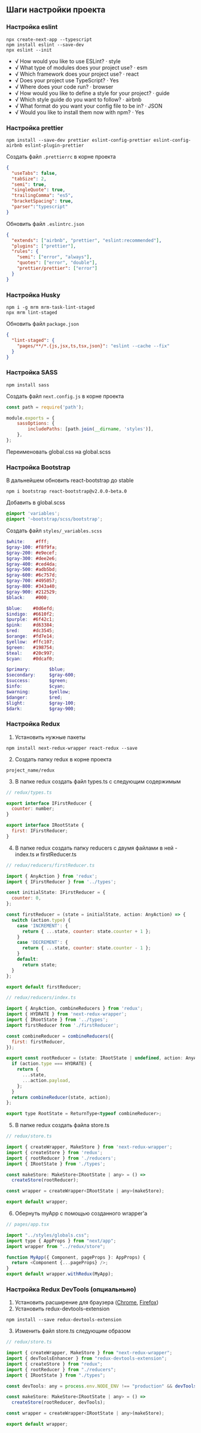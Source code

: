 ## Шаги настройки проекта

### Настройка eslint

```shell
npx create-next-app --typescript
npm install eslint --save-dev
npx eslint --init
```

- √ How would you like to use ESLint? · style
- √ What type of modules does your project use? · esm
- √ Which framework does your project use? · react
- √ Does your project use TypeScript? · Yes
- √ Where does your code run? · browser
- √ How would you like to define a style for your project? · guide
- √ Which style guide do you want to follow? · airbnb
- √ What format do you want your config file to be in? · JSON
- √ Would you like to install them now with npm? · Yes

### Настройка prettier

```shell
npm install --save-dev prettier eslint-config-prettier eslint-config-airbnb eslint-plugin-prettier
```

Создать файл `.prettierrc` в корне проекта
```json
{
  "useTabs": false,
  "tabSize": 2,
  "semi": true,
  "singleQuote": true,
  "trailingComma": "es5",
  "bracketSpacing": true,
  "parser":"typescript"
}
```

Обновить файл `.eslintrc.json`
```json
{
  "extends": ["airbnb", "prettier", "eslint:recommended"],
  "plugins": ["prettier"],
  "rules": {
    "semi": ["error", "always"],
    "quotes": ["error", "double"],
    "prettier/prettier": ["error"]
  }
}
```

### Настройка Husky

```shell
npm i -g mrm mrm-task-lint-staged
npx mrm lint-staged
```

Обновить файл `package.json`
```json
{
  "lint-staged": {
    "pages/**/*.{js,jsx,ts,tsx,json}": "eslint --cache --fix"
  }
}
```

### Настройка SASS

```shell
npm install sass
```

Создать файл `next.config.js` в корне проекта
```js
const path = require('path');

module.exports = {
    sassOptions: {
        includePaths: [path.join(__dirname, 'styles')],
    },
};
```
 
Переименовать global.css на global.scss 

### Настройка Bootstrap

В дальнейшем обновить react-bootstrap до stable
```shell
npm i bootstrap react-bootstrap@v2.0.0-beta.0
```

Добавить в global.scss
```scss
@import 'variables';
@import '~bootstrap/scss/bootstrap';
```

Создать файл `styles/_variables.scss`
```scss
$white:    #fff;
$gray-100: #f8f9fa;
$gray-200: #e9ecef;
$gray-300: #dee2e6;
$gray-400: #ced4da;
$gray-500: #adb5bd;
$gray-600: #6c757d;
$gray-700: #495057;
$gray-800: #343a40;
$gray-900: #212529;
$black:    #000;

$blue:    #0d6efd;
$indigo:  #6610f2;
$purple:  #6f42c1;
$pink:    #d63384;
$red:     #dc3545;
$orange:  #fd7e14;
$yellow:  #ffc107;
$green:   #198754;
$teal:    #20c997;
$cyan:    #0dcaf0;

$primary:       $blue;
$secondary:     $gray-600;
$success:       $green;
$info:          $cyan;
$warning:       $yellow;
$danger:        $red;
$light:         $gray-100;
$dark:          $gray-900;
```

### Настройка Redux

1. Установить нужные пакеты
```shell
npm install next-redux-wrapper react-redux --save
```
2. Создать папку redux в корне проекта
```shell
project_name/redux
```
3. В папке redux создать файл types.ts с следующим содержимым
```js
// redux/types.ts

export interface IFirstReducer {
  counter: number;
}

export interface IRootState {
  first: IFirstReducer;
}
```
4. В папке redux создать папку reducers с двумя файлами в ней - index.ts и firstReducer.ts
```js
// redux/reducers/firstReducer.ts

import { AnyAction } from 'redux';
import { IFirstReducer } from '../types';

const initialState: IFirstReducer = {
  counter: 0,
};

const firstReducer = (state = initialState, action: AnyAction) => {
  switch (action.type) {
    case 'INCREMENT': {
      return { ...state, counter: state.counter + 1 };
    }
    case 'DECREMENT': {
      return { ...state, counter: state.counter - 1 };
    }
    default:
      return state;
  }
};

export default firstReducer;
```

```js
// redux/reducers/index.ts

import { AnyAction, combineReducers } from 'redux';
import { HYDRATE } from 'next-redux-wrapper';
import { IRootState } from '../types';
import firstReducer from './firstReducer';

const combineReducer = combineReducers({
  first: firstReducer,
});

export const rootReducer = (state: IRootState | undefined, action: AnyAction) => {
  if (action.type === HYDRATE) {
    return {
      ...state,
      ...action.payload,
    };
  }
  return combineReducer(state, action);
};

export type RootState = ReturnType<typeof combineReducer>;
```
5. В папке redux создать файла store.ts
```js
// redux/store.ts

import { createWrapper, MakeStore } from 'next-redux-wrapper';
import { createStore } from 'redux';
import { rootReducer } from './reducers';
import { IRootState } from './types';

const makeStore: MakeStore<IRootState | any> = () =>
  createStore(rootReducer);

const wrapper = createWrapper<IRootState | any>(makeStore);

export default wrapper;
```
6. Обернуть myApp с помощью созданного wrapper'a
```js
// pages/app.tsx

import "../styles/globals.css";
import type { AppProps } from "next/app";
import wrapper from "../redux/store";

function MyApp({ Component, pageProps }: AppProps) {
  return <Component {...pageProps} />;
}
export default wrapper.withRedux(MyApp);
```

### Настройка Redux DevTools (опциальньно)
1. Установить расширение для браузера ([Chrome](https://chrome.google.com/webstore/detail/redux-devtools/lmhkpmbekcpmknklioeibfkpmmfibljd), [Firefox](https://addons.mozilla.org/en-US/firefox/addon/reduxdevtools/))
2. Установить redux-devtools-extension
```shell
npm install --save redux-devtools-extension
```
3. Изменить файл store.ts следующим образом
```js
// redux/store.ts

import { createWrapper, MakeStore } from "next-redux-wrapper";
import { devToolsEnhancer } from "redux-devtools-extension";
import { createStore } from "redux";
import { rootReducer } from "./reducers";
import { IRootState } from "./types";

const devTools: any = process.env.NODE_ENV !== "production" && devToolsEnhancer({});

const makeStore: MakeStore<IRootState | any> = () =>
  createStore(rootReducer, devTools);

const wrapper = createWrapper<IRootState | any>(makeStore);

export default wrapper;
```
